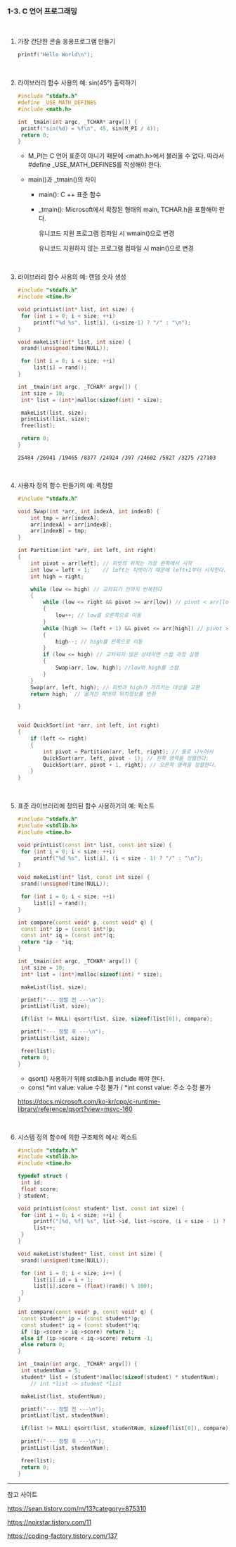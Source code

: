 ### 1-3. C 언어 프로그래밍

<br>

1. 가장 간단한 콘솔 응용프로그램 만들기

   ```c
   printf("Hello World\n");
   ```

   <br>

2. 라이브러리 함수 사용의 예: sin(45°) 출력하기

   ```c++
   #include "stdafx.h"
   #define _USE_MATH_DEFINES
   #include <math.h>
   
   int _tmain(int argc, _TCHAR* argv[]) {
   	printf("sin(%d) = %f\n", 45, sin(M_PI / 4));
   	return 0;
   }
   ```

   - M_PI는 C 언어 표준이 아니기 때문에 <math.h>에서 불러올 수 없다. 따라서 #define _USE_MATH_DEFINES를 작성해야 한다.

   - main()과 _tmain()의 차이

     - main(): C ++ 표준 함수

     - _tmain(): Microsoft에서 확장된 형태의 main, TCHAR.h을 포함해야 한다.

       유니코드 지원 프로그램 컴파일 시 wmain()으로 변경

       유니코드 지원하지 않는 프로그램 컴파일 시 main()으로 변경

       <br>

3. 라이브러리 함수 사용의 예: 랜덤 숫자 생성

   ```c++
   #include "stdafx.h"
   #include <time.h>
   
   void printList(int* list, int size) {
   	for (int i = 0; i < size; ++i)
   		printf("%d %s", list[i], (i<size-1) ? "/" : "\n");
   }
   
   void makeList(int* list, int size) {
   	srand((unsigned)time(NULL));
   
   	for (int i = 0; i < size; ++i)
   		list[i] = rand();
   }
   
   int _tmain(int argc, _TCHAR* argv[]) {
   	int size = 10;
   	int* list = (int*)malloc(sizeof(int) * size);
   
   	makeList(list, size);
   	printList(list, size);
   	free(list);
   
   	return 0;
   }
   ```

   ```
   25484 /26941 /19465 /8377 /24924 /397 /24602 /5827 /3275 /27103
   ```

   <br>

4. 사용자 정의 함수 만들기의 예: 퀵정렬

   ```c++
   #include "stdafx.h"
   
   void Swap(int *arr, int indexA, int indexB) {
       int tmp = arr[indexA];
       arr[indexA] = arr[indexB];
       arr[indexB] = tmp;
   }
   
   int Partition(int *arr, int left, int right)
   {
       int pivot = arr[left]; // 피벗의 위치는 가장 왼쪽에서 시작
       int low = left + 1;    // left는 피벗이기 때문에 left+1부터 시작한다.
       int high = right;
   
       while (low <= high) // 교차되기 전까지 반복한다 
       {
           while (low <= right && pivot >= arr[low]) // pivot < arr[low]일 때까지
           {
               low++; // low를 오른쪽으로 이동 
           }
           while (high >= (left + 1) && pivot <= arr[high]) // pivot > arr[high[일 때까지
           {
               high--; // high를 왼쪽으로 이동
           }
           if (low <= high) // 교차되지 않은 상태이면 스왑 과정 실행 
           {
               Swap(arr, low, high); //low와 high를 스왑 
           }
       }
       Swap(arr, left, high); // 피벗과 high가 가리키는 대상을 교환 
       return high;  // 옮겨진 피벗의 위치정보를 반환 
   
   }
   
   
   void QuickSort(int *arr, int left, int right)
   {
       if (left <= right)
       {
           int pivot = Partition(arr, left, right); // 둘로 나누어서
           QuickSort(arr, left, pivot - 1); // 왼쪽 영역을 정렬한다.
           QuickSort(arr, pivot + 1, right); // 오른쪽 영역을 정렬한다.
       }
   }
   ```

   <br>

5. 표준 라이브러리에 정의된 함수 사용하기의 예: 퀵소트

   ```c++
   #include "stdafx.h"
   #include <stdlib.h>
   #include <time.h>
   
   void printList(const int* list, const int size) {
   	for (int i = 0; i < size; ++i)
   		printf("%d %s", list[i], (i < size - 1) ? "/" : "\n");
   }
   
   void makeList(int* list, const int size) {
   	srand((unsigned)time(NULL));
   
   	for (int i = 0; i < size; ++i)
   		list[i] = rand();
   }
   
   int compare(const void* p, const void* q) {
   	const int* ip = (const int*)p;
   	const int* iq = (const int*)q;
   	return *ip - *iq;
   }
   
   int _tmain(int argc, _TCHAR* argv[]) {
   	int size = 10;
   	int* list = (int*)malloc(sizeof(int) * size);
   
   	makeList(list, size);
   
   	printf("--- 정렬 전 ---\n");
   	printList(list, size);
   
   	if(list != NULL) qsort(list, size, sizeof(list[0]), compare);
   
   	printf("--- 정렬 후 ---\n");
   	printList(list, size);
   
   	free(list);
   	return 0;
   }
   ```

   - qsort() 사용하기 위해 stdlib.h를 include 해야 한다.
   - const *int value: value 수정 불가 / *int const value: 주소 수정 불가

   https://docs.microsoft.com/ko-kr/cpp/c-runtime-library/reference/qsort?view=msvc-160

<br>

6. 시스템 정의 함수에 의한 구조체의 예시: 퀵소트

   ```c++
   #include "stdafx.h"
   #include <stdlib.h>
   #include <time.h>
   
   typedef struct {
   	int id;
   	float score;
   } student;
   
   void printList(const student* list, const int size) {
   	for (int i = 0; i < size; ++i) {
   		printf("[%d, %f] %s", list->id, list->score, (i < size - 1) ? "/" : "\n");
   		list++;
   	}
   }
   
   void makeList(student* list, const int size) {
   	srand((unsigned)time(NULL));
   
   	for (int i = 0; i < size; i++) {
   		list[i].id = i + 1;
   		list[i].score = (float)(rand() % 100);
   	}
   }
   
   int compare(const void* p, const void* q) {
   	const student* ip = (const student*)p;
   	const student* iq = (const student*)q;
   	if (ip->score > iq->score) return 1;
   	else if (ip->score < iq->score) return -1;
   	else return 0;
   }
   
   int _tmain(int argc, _TCHAR* argv[]) {
   	int studentNum = 5;
   	student* list = (student*)malloc(sizeof(student) * studentNum);
       // int *list -> student *list
   
   	makeList(list, studentNum);
   
   	printf("--- 정렬 전 ---\n");
   	printList(list, studentNum);
   
   	if(list != NULL) qsort(list, studentNum, sizeof(list[0]), compare);
   	
   	printf("--- 정렬 후 ---\n");
   	printList(list, studentNum);
   
   	free(list);
   	return 0;
   }
   ```

   





---

참고 사이트

https://sean.tistory.com/m/13?category=875310

https://noirstar.tistory.com/11

https://coding-factory.tistory.com/137